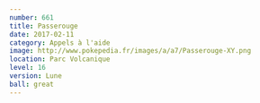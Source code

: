 ```yaml
---
number: 661
title: Passerouge
date: 2017-02-11
category: Appels à l'aide
image: http://www.pokepedia.fr/images/a/a7/Passerouge-XY.png
location: Parc Volcanique
level: 16
version: Lune
ball: great
---
```

